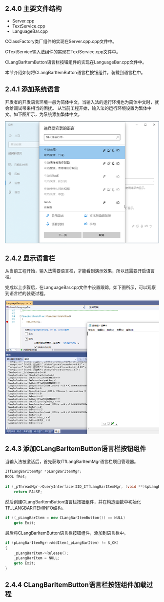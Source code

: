 ## 2.4.0 主要文件结构

- Server.cpp
- TextService.cpp
- LanguageBar.cpp

CClassFactory类厂组件的实现在Server.cpp.cpp文件中。

CTextService输入法组件的实现在TextService.cpp文件中。

CLangBarItemButton语言栏按钮组件的实现在LanguageBar.cpp文件中。

本节介绍如何将CLangBarItemButton语言栏按钮组件，装载到语言栏中。

## 2.4.1 添加系统语言

开发者的开发语言环境一般为简体中文，当输入法的运行环境也为简体中文时，就会给调试带来相当的困扰。
从当前工程开始，输入法的运行环境设置为繁体中文。如下图所示，为系统添加繁体中文。

![Language](img/Language.png)

## 2.4.2 显示语言栏

从当前工程开始，输入法需要语言栏，才能看到演示效果，所以还需要开启语言栏。

完成以上步骤后，在LanguageBar.cpp文件中设置跟踪，如下图所示，可以观察到语言栏的装载过程。

![LanguageBar](img/LanguageBar.png)

## 2.4.3 添加CLangBarItemButton语言栏按钮组件

当输入法被激活后，首先获取ITfLangBarItemMgr语言栏项目管理器。

```C++
ITfLangBarItemMgr *pLangBarItemMgr;
BOOL fRet;

if (_pThreadMgr->QueryInterface(IID_ITfLangBarItemMgr, (void **)&pLangBarItemMgr) != S_OK)
	return FALSE;
```

然后创建CLangBarItemButton语言栏按钮组件，并在构造函数中初始化TF_LANGBARITEMINFO结构。

```C++
if ((_pLangBarItem = new CLangBarItemButton()) == NULL)
	goto Exit;
```

最后将CLangBarItemButton语言栏按钮组件，添加到语言栏中。

```C++
if (pLangBarItemMgr->AddItem(_pLangBarItem) != S_OK)
{
	_pLangBarItem->Release();
	_pLangBarItem = NULL;
	goto Exit;
}
```

## 2.4.4 CLangBarItemButton语言栏按钮组件加载过程

